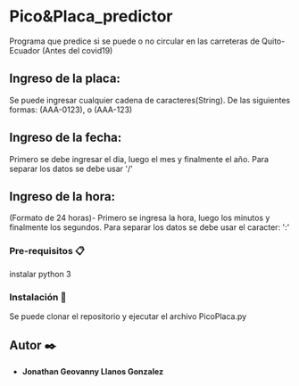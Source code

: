 # Pico&Placa_predictor
Programa que predice si se puede o no circular en las carreteras de Quito-Ecuador (Antes del covid19)
## Ingreso de la placa:
Se puede ingresar cualquier cadena de caracteres(String). De las siguientes formas:
(AAA-0123), o (AAA-123) 
## Ingreso de la fecha:
Primero se debe ingresar el dia, luego el mes y finalmente el año.
Para separar los datos se debe usar '/'
## Ingreso de la hora:
(Formato de 24 horas)-
Primero se ingresa la hora, luego los minutos y finalmente los segundos.
Para separar los datos se debe usar el caracter: ':'
### Pre-requisitos 📋
instalar python 3
### Instalación 🔧
Se puede clonar el repositorio y ejecutar el archivo PicoPlaca.py
## Autor ✒️
* **Jonathan Geovanny Llanos Gonzalez**

